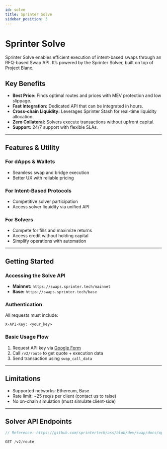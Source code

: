 ```yaml
---
id: solve
title: Sprinter Solve
sidebar_position: 3
---
```

# Sprinter Solve

Sprinter Solve enables efficient execution of intent-based swaps through an RFQ-based Swap API. It’s powered by the Sprinter Solver, built on top of Project Blanc.

## Key Benefits

- **Best Price:** Finds optimal routes and prices with MEV protection and low slippage.
- **Fast Integration:** Dedicated API that can be integrated in hours.
- **Cross-chain Liquidity:** Leverages Sprinter Stash for real-time liquidity allocation.
- **Zero Collateral:** Solvers execute transactions without upfront capital.
- **Support:** 24/7 support with flexible SLAs.

---

## Features & Utility

### For dApps & Wallets

- Seamless swap and bridge execution
- Better UX with reliable pricing

### For Intent-Based Protocols

- Competitive solver participation
- Access solver liquidity via unified API

### For Solvers

- Compete for fills and maximize returns
- Access credit without holding capital
- Simplify operations with automation

---

## Getting Started

### Accessing the Solve API

- **Mainnet:** `https://swaps.sprinter.tech/mainnet`
- **Base:** `https://swaps.sprinter.tech/base`

### Authentication

All requests must include:

```http
X-API-Key: <your_key>
```

### Basic Usage Flow

1. Request API key via [Google Form](#)
2. Call `/v2/route` to get quote + execution data
3. Send transaction using `swap_call_data`

---

## Limitations

- Supported networks: Ethereum, Base
- Rate limit: ~25 req/s per client (contact us to raise)
- No on-chain simulation (must simulate client-side)

---

## Solver API Endpoints

```ts
// Reference: https://github.com/sprintertech/ass/blob/dev/swap/docs/openapi.yml

GET /v2/route
```


